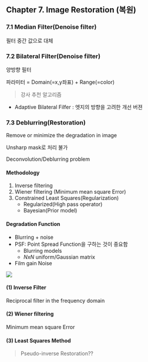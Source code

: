 ## Chapter 7. Image Restoration (복원)

### 7.1 Median Filter(Denoise filter)

필터 중간 값으로 대체 

### 7.2 Bilateral Filter(Denoise filter)
양방향 필터 

파라미터 = Domain(=x,y좌표) + Range(=color)

> 강사 추천 알고리즘 

* Adaptive Bilateral Filfer : 엣지의 방향을 고려한 개선 버젼 

### 7.3 Deblurring(Restoration)
Remove or minimize the degradation in image

Unsharp mask로 처리 불가 

Deconvolution/Deblurring problem 

#### Methodology 
1. Inverse filtering
2. Wiener filtering (Minimum mean square Error)
3. Constrained Least Squares(Regularization)
	* Regularized(High pass operator)
	* Bayesian(Prior model)


#### Degradation Function
* Blurring + noise
* PSF: Point Spread Function을 구하는 것이 중요함
	* Blurring models 
	* $NxN$ uniform/Gaussian matrix 
* Film gain Noise

![](https://upload.wikimedia.org/wikipedia/commons/thumb/c/c2/Convolution_Illustrated_eng.png/270px-Convolution_Illustrated_eng.png)

#### (1) Inverse Filter
Reciprocal filter in the frequency domain 

#### (2) Wiener filtering
Minimum mean square Error

#### (3) Least Squares Method

> Pseudo-inverse Restoration??